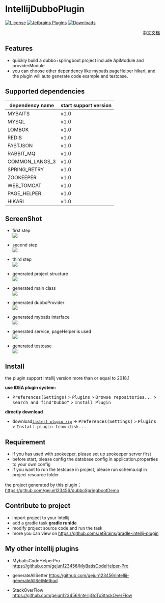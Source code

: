 # IntellijDubboPlugin

[![License](https://img.shields.io/badge/License-Apache%202.0-blue.svg)](https://opensource.org/licenses/Apache-2.0)
[![Jetbrains Plugins](https://img.shields.io/jetbrains/plugin/v/10946-a8translate.svg)][plugin]
[![Downloads](https://img.shields.io/jetbrains/plugin/d/10946.svg?style=flat-square)][plugin]

<div align="right">
<a href="README_CN.md">中文文档</a>
</div>


## Features

- quickly build a dubbo+springboot project include ApiModule and providerModule
- you can choose other dependency like mybatis pageHelper hikari, and the plugin will auto generate code example and testcase. 


## Supported dependencies
| dependency name            |  start support version        |
|----------------------|-------------------  |
| MYBAITS   |   v1.0              |
| MYSQL       |   v1.0            |
|LOMBOK      |   v1.0             |
| REDIS    |   v1.0           |
| FASTJSON   |   v1.0            |
| RABBIT_MQ       |   v1.0          |
| COMMON_LANGS_3     |  v1.0          |
| SPRING_RETRY |   v1.0            |
| ZOOKEEPER      |   v1.0             |
|WEB_TOMCAT| v1.0 |
|PAGE_HELPER | v1.0 |
|HIKARI | v1.0 |


## ScreenShot

- first step  
![](http://ogyxv3y5w.bkt.clouddn.com/start.png)

- second step   
![](http://ogyxv3y5w.bkt.clouddn.com/second.png)


- third step  
![](http://ogyxv3y5w.bkt.clouddn.com/third.png)

- generated project structure    
![](http://ogyxv3y5w.bkt.clouddn.com/projectStructure.png)

- generated main class  
![](http://ogyxv3y5w.bkt.clouddn.com/demoApplication.png)

- generated dubboProvider  
![](http://ogyxv3y5w.bkt.clouddn.com/generateProvider.png)

 
- generated mybatis interface  
![](http://ogyxv3y5w.bkt.clouddn.com/mybatisExample.png)


- generated service, pageHelper is used    
![](http://ogyxv3y5w.bkt.clouddn.com/generateService.png)


- generated testcase  
![](http://ogyxv3y5w.bkt.clouddn.com/generateTestCase.png)



## Install 

the plugin support Intellij version more than or equal to 2018.1

**use IDEA plugin system:**
- <kbd>Preferences(Settings)</kbd> > <kbd>Plugins</kbd> > <kbd>Browse repositories...</kbd> > <kbd>search and find"Dubbo"</kbd> > <kbd>Install Plugin</kbd>


**directly download**
- download[`lastest plugin zip`](http://ogyxv3y5w.bkt.clouddn.com/dubboPlugin-1.0.zip) -> <kbd>Preferences(Settings)</kbd> > <kbd>Plugins</kbd> > <kbd>Install plugin from disk...</kbd>


## Requirement

- if you has used with zookeeper, please set up zookeeper server first
- before start, please config the database config in application.properties to your own config
- if you want to run the testcase in project, please run schema.sql in project resource folder

the project generated by this plugin：https://github.com/gejun123456/dubboSpringbootDemo


## Contribute to project
- import project to your Intellij
- add a gradle task **gradle runIde** 
- modify project source code and run the task
- more you can view on  https://github.com/JetBrains/gradle-intellij-plugin



## My other intellij plugins  

- MybatisCodeHelperPro  https://github.com/gejun123456/MyBatisCodeHelper-Pro

- generateAllSetter https://github.com/gejun123456/intellij-generateAllSetMethod

- StackOverFlow https://github.com/gejun123456/IntellijGoToStackOverFlow


[plugin]: https://plugins.jetbrains.com/plugin/10946







